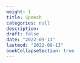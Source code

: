 ```yaml
---
weight: 1
title: Speech
categories: null
description: 
draft: false
date: "2022-09-13"
lastmod: "2022-09-13"
bookCollapseSection: true
---
```



